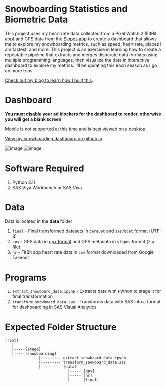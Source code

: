 # Snowboarding Statistics and Biometric Data
This project uses my heart rate data collected from a Pixel Watch 2 (FitBit app) and GPS data from the [Slopes app](https://getslopes.com/) to create a dashboard that allows me to explore my snowboarding metrics, such as speed, heart rate, places I am fastest, and more. This project is an exercise in learning how to create a repeatable pipeline that extracts and merges disparate data formats using multiple programming languages, then visualize the data in interactive dashboard to explore my metrics. I'll be updating this each season as I go on more trips.

[Check out my blog to learn how I built this](https://blogs.sas.com/content/sgf/2025/04/18/from-slopes-to-stats/).

# Dashboard
**You must disable your ad blockers for the dashboard to render, otherwise you will get a blank screen**

Mobile is not supported at this time and is best viewed on a desktop.

[View my snowboarding dashboard on github.io](https://stu-code.github.io/snowboarding-dashboard)

![image](https://github.com/user-attachments/assets/6234e24a-7de9-4121-a63b-b3e585908505)
![image](https://github.com/user-attachments/assets/33b77bbc-7f90-458a-9232-6a2c873f587c)

# Software Required
1. Python 3.11
2. SAS Viya Workbench or SAS Viya

# Data
Data is located in the **data** folder
1. `final` - Final transformed datasets in `parquet` and `sas7bdat` format (UTF-8)
2. `gps` - GPS data in [gpx format](https://wiki.openstreetmap.org/wiki/GPX#:~:text=GPX%2C%20or%20GPS%20exchange%20format,and%20be%20used%20during%20editing.) and GPS metadata  in `slopes` format (zip file)
3. `hr` - FitBit app heart rate data in `csv` format downloaded from Google Takeout

# Programs
1. `extract_snowboard_data.ipynb` - Extracts data with Python to stage it for final transformation
2. `transform_snowboard_data.sas` - Transforms data with SAS into a format for dashboarding in SAS Visual Analytics

# Expected Folder Structure
```
[root]
   |
   |-----[stage]
   |-----[snowboarding]
               |--------- extract_snowboard_data.ipynb
               |--------- transform_snowboard_data.sas
               |--------- [data]
                            |----- [gps]
                            |----- [hr]
                            |----- [final]
```
